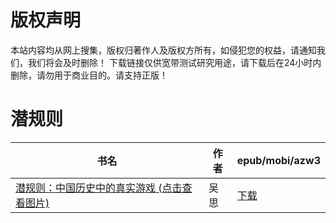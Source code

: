 # 版权声明

本站内容均从网上搜集，版权归著作人及版权方所有，如侵犯您的权益，请通知我们，我们将会及时删除！ 下载链接仅供宽带测试研究用途，请下载后在24小时内删除，请勿用于商业目的。请支持正版！

# 潜规则

| 书名 | 作者 | epub/mobi/azw3 |
| --- | --- | --- |
| [潜规则：中国历史中的真实游戏 (点击查看图片)](https://www.dushupai.com/attachment/2024/06/01/a8defb3855cf0a8f.jpg) | 吴思 | [下载](https://url89.ctfile.com/f/31084289-1357006486-e0c136?p=8866) |
